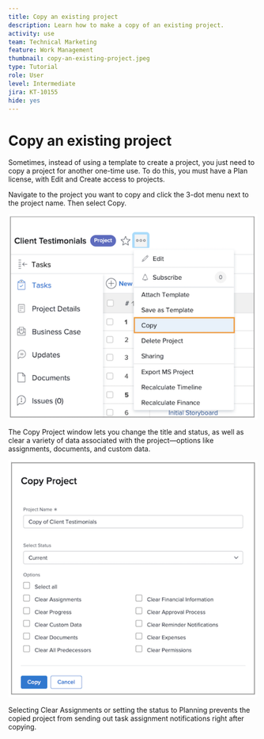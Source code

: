 ```yaml
---
title: Copy an existing project
description: Learn how to make a copy of an existing project.
activity: use
team: Technical Marketing
feature: Work Management
thumbnail: copy-an-existing-project.jpeg
type: Tutorial
role: User
level: Intermediate
jira: KT-10155
hide: yes
---
```

# Copy an existing project

Sometimes, instead of using a template to create a project, you just need to copy a project for another one-time use. To do this, you must have a Plan license, with Edit and Create access to projects. 

Navigate to the project you want to copy and click the 3-dot menu next to the project name. Then select Copy.

![Copy project menu option](assets/copy-existing-01.png)

The Copy Project window lets you change the title and status, as well as clear a variety of data associated with the project—options like assignments, documents, and custom data.

![Copy project options](assets/copy-existing-02.png)


Selecting Clear Assignments or setting the status to Planning prevents the copied project from sending out task assignment notifications right after copying.
